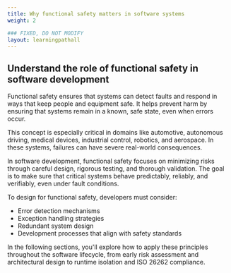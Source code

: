 ```yaml
---
title: Why functional safety matters in software systems 
weight: 2

### FIXED, DO NOT MODIFY
layout: learningpathall
---
```


## Understand the role of functional safety in software development

Functional safety ensures that systems can detect faults and respond in ways that keep people and equipment safe. It helps prevent harm by ensuring that systems remain in a known, safe state, even when errors occur.

This concept is especially critical in domains like automotive, autonomous driving, medical devices, industrial control, robotics, and aerospace. In these systems, failures can have severe real-world consequences.

In software development, functional safety focuses on minimizing risks through careful design, rigorous testing, and thorough validation. The goal is to make sure that critical systems behave predictably, reliably, and verifiably, even under fault conditions.

To design for functional safety, developers must consider:

- Error detection mechanisms  
- Exception handling strategies  
- Redundant system design  
- Development processes that align with safety standards


In the following sections, you'll explore how to apply these principles throughout the software lifecycle, from early risk assessment and architectural design to runtime isolation and ISO 26262 compliance.
